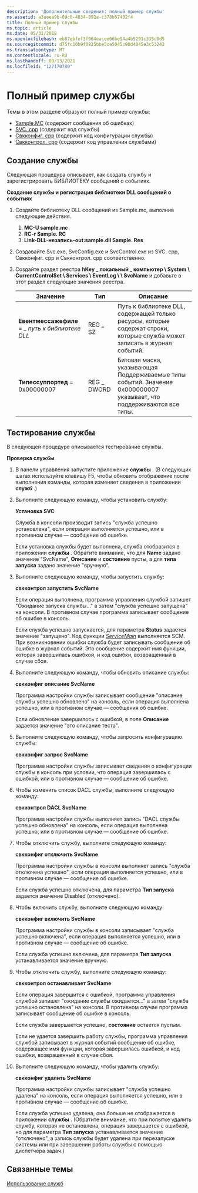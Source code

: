 ```yaml
---
description: 'Дополнительные сведения: полный пример службы'
ms.assetid: a3aeea9b-09c0-4834-892a-c378b67402f4
title: Полный пример службы
ms.topic: article
ms.date: 05/31/2018
ms.openlocfilehash: eb87ebfef3f964eacee66be94a4b5291c335d0d5
ms.sourcegitcommit: d75fc10b9f0825bbe5ce5045c90d4045e3c53243
ms.translationtype: MT
ms.contentlocale: ru-RU
ms.lasthandoff: 09/13/2021
ms.locfileid: "127170780"
---
```

# <a name="the-complete-service-sample"></a>Полный пример службы

Темы в этом разделе образуют полный пример службы:

-   [Sample.MC](sample-mc.md) (содержит сообщения об ошибках)
-   [SVC. cpp](svc-cpp.md) (содержит код службы)
-   [Свкконфиг. cpp](svcconfig-cpp.md) (содержит код конфигурации службы)
-   [Свкконтрол. cpp](svccontrol-cpp.md) (содержит код управления службами)

## <a name="building-the-service"></a>Создание службы

Следующая процедура описывает, как создать службу и зарегистрировать БИБЛИОТЕКУ сообщений о событиях.

**Создание службы и регистрация библиотеки DLL сообщений о событиях**

1.  Создайте библиотеку DLL сообщений из Sample.mc, выполнив следующие действия.
    1.  **MC-U sample.mc**
    2.  **RC-r Sample. RC**
    3.  **Link-DLL-незапись-out:sample.dll Sample. Res**
2.  Создавайте Svc.exe, SvcConfig.exe и SvcControl.exe из SVC. cpp, Свкконфиг. cpp и Свкконтрол. cpp соответственно.
3.  Создайте раздел реестра **hKey \_ локальный \_ компьютер \\ System \\ CurrentControlSet \\ Services \\ EventLog \\ \\ SvcName** и добавьте в этот раздел следующие значения реестра.

    | Значение                              | Тип       | Описание                                                                                                        |
    |------------------------------------|------------|--------------------------------------------------------------------------------------------------------------------|
    | **Евентмессажефиле**  =  *\_ путь к библиотеке DLL* | REG \_ SZ    | Путь к библиотеке DLL, содержащей только ресурсы, которые содержат строки, которые служба может записать в журнал событий.               |
    | **Типессуппортед** = 0x00000007    | REG \_ DWORD | Битовая маска, указывающая Поддерживаемые типы событий. Значение 0x000000007 указывает, что поддерживаются все типы. |

    

     

## <a name="testing-the-service"></a>Тестирование службы

В следующей процедуре описывается тестирование службы.

**Проверка службы**

1.  В панели управления запустите приложение **службы** . (В следующих шагах используйте клавишу F5, чтобы обновить отображение после выполнения команды, которая изменяет сведения в приложении **служб** .)
2.  Выполните следующую команду, чтобы установить службу:

    **Установка SVC**

    Служба в консоли производит запись "служба успешно установлена", если операция выполняется успешно, или в противном случае — сообщение об ошибке.

    Если установка службы будет выполнена, служба отобразится в приложении **службы** . Обратите внимание, что для **Name** задано значение "SvcName", **Описание** и **состояние** пусты, а для **типа запуска** задано значение "вручную".

3.  Выполните следующую команду, чтобы запустить службу:

    **свкконтрол запустить SvcName**

    Если операция выполнена, программа управления службой запишет "Ожидание запуска службы..." а затем "служба успешно запущена" на консоли. В противном случае программа записывает сообщение об ошибке в консоль.

    Если служба успешно запускается, для параметра **Status** задается значение "запущено". Код функции [*ServiceMain*](/windows/win32/api/winsvc/nc-winsvc-lpservice_main_functiona) выполняется SCM. При возникновении ошибки служба будет записывать сообщение об ошибке в журнал событий. Это сообщение содержит имя функции, которая завершилась ошибкой, и код ошибки, возвращенный в случае сбоя.

4.  Выполните следующую команду, чтобы обновить описание службы:

    **свкконфиг описание SvcName**

    Программа настройки службы записывает сообщение "описание службы успешно обновлено" на консоль, если операция выполнена успешно, или в противном случае — сообщения об ошибке.

    Если обновление завершилось с ошибкой, в поле **Описание** задается значение "это описание теста".

5.  Выполните следующую команду, чтобы запросить конфигурацию службы:

    **свкконфиг запрос SvcName**

    Программа настройки службы записывает сведения о конфигурации службы в консоль при условии, что операция завершилась с ошибкой, или в противном случае — сообщение об ошибке.

6.  Чтобы изменить список DACL службы, выполните следующую команду:

    **свкконтрол DACL SvcName**

    Программа настройки службы выполняет запись "DACL службы успешно обновлена" на консоль, если операция выполнена успешно, или в противном случае — сообщение об ошибке.

7.  Чтобы отключить службу, выполните следующую команду:

    **свкконфиг отключить SvcName**

    Программа настройки службы в консоли выполняет запись "служба отключена успешно", если операция выполняется успешно, или в противном случае — сообщение об ошибке.

    Если служба успешно отключена, для параметра **Тип запуска** задается значение Disabled (отключено).

8.  Чтобы включить службу, выполните следующую команду:

    **свкконфиг включить SvcName**

    Программа настройки службы в консоли записывает "служба успешно включена", если операция выполняется успешно, или в противном случае — сообщение об ошибке.

    Если служба успешно включена, для параметра **Тип запуска** устанавливается значение вручную.

9.  Чтобы отключить службу, выполните следующую команду:

    **свкконтрол останавливает SvcName**

    Если операция завершится с ошибкой, программа управления службой запишет "ожидание службы ожидается..." а затем "служба успешно остановлена" на консоли. В противном случае программа записывает сообщение об ошибке в консоль.

    Если служба завершается успешно, **состояние** остается пустым.

    Если не удается завершить работу службы, программа управления службой записывает в журнал событий сообщение об ошибке, содержащее имя функции, которая завершилась ошибкой, и код ошибки, возвращенный в случае сбоя.

10. Выполните следующую команду, чтобы удалить службу:

    **свкконфиг удалить SvcName**

    Программа настройки службы записывает "служба успешно удалена" на консоль, если операция выполняется успешно, или в противном случае — сообщение об ошибке.

    Если служба успешно удалена, она больше не отображается в приложении **службы** . (Обратите внимание, что при попытке удалить службу, которая не остановлена, операция завершается с ошибкой, но для параметра **Тип запуска** устанавливается значение "отключено", а запись службы будет удалена при перезапуске системы или при завершении работы службы с помощью диспетчера задач.)

## <a name="related-topics"></a>Связанные темы

<dl> <dt>

[Использование служб](using-services.md)
</dt> </dl>

 

 
